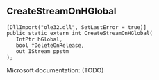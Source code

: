 ## CreateStreamOnHGlobal

```
[DllImport("ole32.dll", SetLastError = true)]
public static extern int CreateStreamOnHGlobal(
   IntPtr hGlobal,
   bool fDeleteOnRelease,
   out IStream ppstm
);
```

Microsoft documentation: (TODO)
